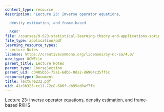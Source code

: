 ```yaml
---
content_type: resource
description: 'Lecture 23: Inverse operator equations,

  density estimation, and frame-based

  RKHS'
file: /courses/9-520-statistical-learning-theory-and-applications-spring-2003/41c8b323cc1172c8686fdb95ed04f7fb_lecture232.pdf
file_type: application/pdf
learning_resource_types:
- Lecture Notes
license: https://creativecommons.org/licenses/by-nc-sa/4.0/
ocw_type: OCWFile
parent_title: Lecture Notes
parent_type: CourseSection
parent_uid: c3405bb5-75a1-6db6-0da2-86904c35ff6c
resourcetype: Document
title: lecture232.pdf
uid: 41c8b323-cc11-72c8-686f-db95ed04f7fb
---
```

Lecture 23: Inverse operator equations,
density estimation, and frame-based
RKHS
